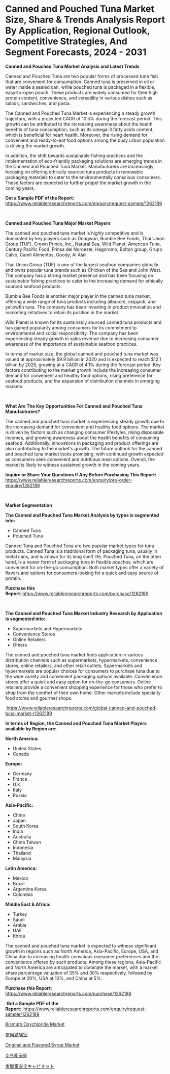 <p><h1>Canned and Pouched Tuna Market Size, Share & Trends Analysis Report By Application, Regional Outlook, Competitive Strategies, And Segment Forecasts, 2024 - 2031</h1></p><p><strong>Canned and Pouched Tuna Market Analysis and Latest Trends</strong></p>
<p><p>Canned and Pouched Tuna are two popular forms of processed tuna fish that are convenient for consumption. Canned tuna is preserved in oil or water inside a sealed can, while pouched tuna is packaged in a flexible, easy-to-open pouch. These products are widely consumed for their high protein content, convenience, and versatility in various dishes such as salads, sandwiches, and pasta.</p><p>The Canned and Pouched Tuna Market is experiencing a steady growth trajectory, with a projected CAGR of 10.5% during the forecast period. This growth can be attributed to the increasing awareness about the health benefits of tuna consumption, such as its omega-3 fatty acids content, which is beneficial for heart health. Moreover, the rising demand for convenient and ready-to-eat food options among the busy urban population is driving the market growth.</p><p>In addition, the shift towards sustainable fishing practices and the implementation of eco-friendly packaging solutions are emerging trends in the Canned and Pouched Tuna Market. Manufacturers are increasingly focusing on offering ethically sourced tuna products in renewable packaging materials to cater to the environmentally conscious consumers. These factors are expected to further propel the market growth in the coming years.</p></p>
<p><strong>Get a Sample PDF of the Report:&nbsp;</strong> <a href="https://www.reliableresearchreports.com/enquiry/request-sample/1262189">https://www.reliableresearchreports.com/enquiry/request-sample/1262189</a></p>
<p>&nbsp;</p>
<p><strong>Canned and Pouched Tuna Major Market Players</strong></p>
<p><p>The canned and pouched tuna market is highly competitive and is dominated by key players such as Dongwon, Bumble Bee Foods, Thai Union Group (TUF), Crown Prince, Inc., Natural Sea, Wild Planet, American Tuna, Century Pacific Food, Frinsa del Noroeste, Hagoromo, Bolton group, Grupo Calvo, Camil Alimentos, Goody, Al Alali.</p><p>Thai Union Group (TUF) is one of the largest seafood companies globally and owns popular tuna brands such as Chicken of the Sea and John West. The company has a strong market presence and has been focusing on sustainable fishing practices to cater to the increasing demand for ethically sourced seafood products.</p><p>Bumble Bee Foods is another major player in the canned tuna market, offering a wide range of tuna products including albacore, skipjack, and yellowfin tuna. The company has been investing in product innovation and marketing initiatives to retain its position in the market.</p><p>Wild Planet is known for its sustainably sourced canned tuna products and has gained popularity among consumers for its commitment to environmental and social responsibility. The company has been experiencing steady growth in sales revenue due to increasing consumer awareness of the importance of sustainable seafood practices.</p><p>In terms of market size, the global canned and pouched tuna market was valued at approximately $9.9 billion in 2020 and is expected to reach $12.1 billion by 2025, growing at a CAGR of 4.1% during the forecast period. Key factors contributing to the market growth include the increasing consumer demand for convenient and healthy food options, rising preference for seafood products, and the expansion of distribution channels in emerging markets.</p></p>
<p>&nbsp;</p>
<p><strong>What Are The Key Opportunities For Canned and Pouched Tuna Manufacturers?</strong></p>
<p><p>The canned and pouched tuna market is experiencing steady growth due to the increasing demand for convenient and healthy food options. The market is driven by factors such as changing consumer lifestyles, rising disposable incomes, and growing awareness about the health benefits of consuming seafood. Additionally, innovations in packaging and product offerings are also contributing to the market's growth. The future outlook for the canned and pouched tuna market looks promising, with continued growth expected as consumers seek convenient and nutritious meal options. Overall, the market is likely to witness sustained growth in the coming years.</p></p>
<p><strong>Inquire or Share Your Questions If Any Before Purchasing This Report:</strong> <a href="https://www.reliableresearchreports.com/enquiry/pre-order-enquiry/1262189">https://www.reliableresearchreports.com/enquiry/pre-order-enquiry/1262189</a></p>
<p>&nbsp;</p>
<p><strong>Market Segmentation</strong></p>
<p><strong>The Canned and Pouched Tuna Market Analysis by types is segmented into:</strong></p>
<p><ul><li>Canned Tuna</li><li>Pouched Tuna</li></ul></p>
<p><p>Canned Tuna and Pouched Tuna are two popular market types for tuna products. Canned Tuna is a traditional form of packaging tuna, usually in metal cans, and is known for its long shelf life. Pouched Tuna, on the other hand, is a newer form of packaging tuna in flexible pouches, which are convenient for on-the-go consumption. Both market types offer a variety of flavors and options for consumers looking for a quick and easy source of protein.</p></p>
<p><strong>Purchase this Report:&nbsp;</strong><a href="https://www.reliableresearchreports.com/purchase/1262189">https://www.reliableresearchreports.com/purchase/1262189</a></p>
<p>&nbsp;</p>
<p><strong>The Canned and Pouched Tuna Market Industry Research by Application is segmented into:</strong></p>
<p><ul><li>Supermarkets and Hypermarkets</li><li>Convenience Stores</li><li>Online Retailers</li><li>Others</li></ul></p>
<p><p>The canned and pouched tuna market finds application in various distribution channels such as supermarkets, hypermarkets, convenience stores, online retailers, and other retail outlets. Supermarkets and hypermarkets are popular choices for consumers to purchase tuna due to the wide variety and convenient packaging options available. Convenience stores offer a quick and easy option for on-the-go consumers. Online retailers provide a convenient shopping experience for those who prefer to shop from the comfort of their own home. Other markets include specialty food stores and gourmet shops.</p></p>
<p><a href="https://www.reliableresearchreports.com/global-canned-and-pouched-tuna-market-r1262189">&nbsp;https://www.reliableresearchreports.com/global-canned-and-pouched-tuna-market-r1262189</a></p>
<p><strong>In terms of Region, the Canned and Pouched Tuna Market Players available by Region are:</strong></p>
<p>
    <p> <strong> North America: </strong>
        <ul>
            <li>United States</li>
            <li>Canada</li>
        </ul>
        </p> 
    <p> <strong> Europe: </strong>
        <ul>
            <li>Germany</li>
            <li>France</li>
            <li>U.K.</li>
            <li>Italy</li>
            <li>Russia</li>
        </ul>
        </p> 
    <p> <strong> Asia-Pacific: </strong>
        <ul>
            <li>China</li>
            <li>Japan</li>
            <li>South Korea</li>
            <li>India</li>
            <li>Australia</li>
            <li>China Taiwan</li>
            <li>Indonesia</li>
            <li>Thailand</li>
            <li>Malaysia</li>
        </ul>
        </p> 
    <p> <strong> Latin America: </strong>
        <ul>
            <li>Mexico</li>
            <li>Brazil</li>
            <li>Argentina Korea</li>
            <li>Colombia</li>
        </ul>
        </p> 
    <p> <strong> Middle East & Africa: </strong>
        <ul>
            <li>Turkey</li>
            <li>Saudi</li>
            <li>Arabia</li>
            <li>UAE</li>
            <li>Korea</li>
        </ul>
    </p>
    </p>
<p><p>The canned and pouched tuna market is expected to witness significant growth in regions such as North America, Asia-Pacific, Europe, USA, and China due to increasing health-conscious consumer preferences and the convenience offered by such products. Among these regions, Asia-Pacific and North America are anticipated to dominate the market, with a market share percentage valuation of 35% and 30% respectively, followed by Europe at 20%, USA at 10%, and China at 5%.</p></p>
<p><strong>Purchase this Report: </strong><a href="https://www.reliableresearchreports.com/purchase/1262189">https://www.reliableresearchreports.com/purchase/1262189</a></p>
<p>&nbsp;<strong>Get a Sample PDF of the Report:&nbsp;&nbsp;</strong><a href="https://www.reliableresearchreports.com/enquiry/request-sample/1262189">https://www.reliableresearchreports.com/enquiry/request-sample/1262189</a></p>
<p><strong></strong></p>
<p><p><a href="https://issuu.com/reportprime-2/docs/bismuth-oxychloride-market-size-2030.pptx">Bismuth Oxychloride Market</a></p><p><a href="https://github.com/Sophiaard2003/Market-Research-Report-List-1/blob/main/554851119591.md">気候試験室</a></p><p><a href="https://github.com/brenzgnarento/Market-Research-Report-List-2/blob/main/original-and-flavored-syrup-market.md">Original and Flavored Syrup Market</a></p><p><a href="https://github.com/nuekbpymrrz5/Market-Research-Report-List-1/blob/main/259150718057.md">수프와 국물</a></p><p><a href="https://github.com/hilmi-2a/Market-Research-Report-List-1/blob/main/539958519590.md">実験室安全キャビネット</a></p></p>